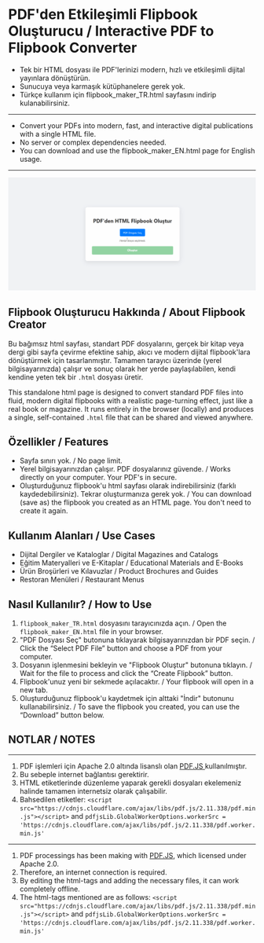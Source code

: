 # PDF'den Etkileşimli Flipbook Oluşturucu / Interactive PDF to Flipbook Converter
- Tek bir HTML dosyası ile PDF'lerinizi modern, hızlı ve etkileşimli dijital yayınlara dönüştürün.
- Sunucuya veya karmaşık kütüphanelere gerek yok.
- Türkçe kullanım için flipbook_maker_TR.html sayfasını indirip kulanabilirsiniz.
---
- Convert your PDFs into modern, fast, and interactive digital publications with a single HTML file. 
- No server or complex dependencies needed.
- You can download and use the flipbook_maker_EN.html page for English usage.
---

![Local GIF](flipbook_maker_animation.gif)

## Flipbook Oluşturucu Hakkında / About Flipbook Creator

Bu bağımsız html sayfası, standart PDF dosyalarını, gerçek bir kitap veya dergi gibi sayfa çevirme efektine sahip, akıcı ve modern dijital flipbook'lara dönüştürmek için tasarlanmıştır. Tamamen tarayıcı üzerinde (yerel bilgisayarınızda) çalışır ve sonuç olarak her yerde paylaşılabilen, kendi kendine yeten tek bir `.html` dosyası üretir.

This standalone html page is designed to convert standard PDF files into fluid, modern digital flipbooks with a realistic page-turning effect, just like a real book or magazine. It runs entirely in the browser (locally) and produces a single, self-contained `.html` file that can be shared and viewed anywhere.

## Özellikler / Features

- Sayfa sınırı yok. / No page limit.
- Yerel bilgisayarınızdan çalışır. PDF dosyalarınız güvende. / Works directly on your computer. Your PDF's in secure.
- Oluşturduğunuz flipbook'u html sayfası olarak indirebilirsiniz (farklı kaydedebilirsiniz). Tekrar oluşturmanıza gerek yok. / You can download (save as) the flipbook you created as an HTML page. You don't need to create it again.

## Kullanım Alanları / Use Cases

- Dijital Dergiler ve Kataloglar / Digital Magazines and Catalogs
- Eğitim Materyalleri ve E-Kitaplar / Educational Materials and E-Books
- Ürün Broşürleri ve Kılavuzlar / Product Brochures and Guides
- Restoran Menüleri / Restaurant Menus

## Nasıl Kullanılır? / How to Use

1. `flipbook_maker_TR.html` dosyasını tarayıcınızda açın. / Open the `flipbook_maker_EN.html` file in your browser.
2. "PDF Dosyası Seç" butonuna tıklayarak bilgisayarınızdan bir PDF seçin. / Click the “Select PDF File” button and choose a PDF from your computer.
3. Dosyanın işlenmesini bekleyin ve "Flipbook Oluştur" butonuna tıklayın. / Wait for the file to process and click the “Create Flipbook” button.
4. Flipbook'unuz yeni bir sekmede açılacaktır. / Your flipbook will open in a new tab. 
5. Oluşturduğunuz flipbook'u kaydetmek için alttaki "İndir" butonunu kullanabilirsiniz. / To save the flipbook you created, you can use the “Download” button below.

## NOTLAR / NOTES
---
1. PDF işlemleri için Apache 2.0 altında lisanslı olan [PDF.JS ](https://mozilla.github.io/pdf.js/) kullanılmıştır.
2. Bu sebeple internet bağlantısı gerektirir.
3. HTML etiketlerinde düzenleme yaparak gerekli dosyaları ekelemeniz halinde tamamen internetsiz olarak çalışabilir.
4. Bahsedilen etiketler:
```<script src="https://cdnjs.cloudflare.com/ajax/libs/pdf.js/2.11.338/pdf.min.js"></script>``` and ```pdfjsLib.GlobalWorkerOptions.workerSrc = 'https://cdnjs.cloudflare.com/ajax/libs/pdf.js/2.11.338/pdf.worker.min.js'```

---
1. PDF processings has been making with [PDF.JS](https://mozilla.github.io/pdf.js/), which licensed under Apache 2.0.
2. Therefore, an internet connection is required.
3. By editing the html-tags and adding the necessary files, it can work completely offline.
4. The html-tags mentioned are as follows:
```<script src="https://cdnjs.cloudflare.com/ajax/libs/pdf.js/2.11.338/pdf.min.js"></script>``` and ```pdfjsLib.GlobalWorkerOptions.workerSrc = 'https://cdnjs.cloudflare.com/ajax/libs/pdf.js/2.11.338/pdf.worker.min.js'```